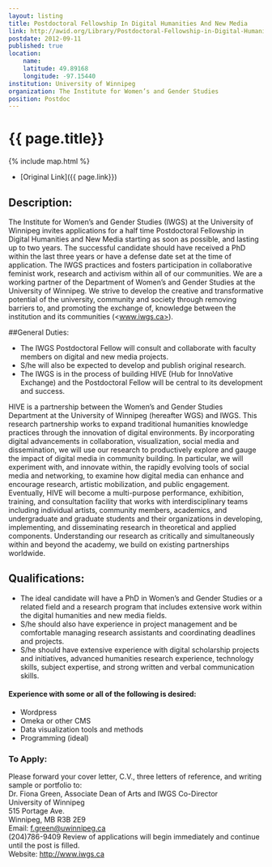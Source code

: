 ```yaml
---
layout: listing
title: Postdoctoral Fellowship In Digital Humanities And New Media
link: http://awid.org/Library/Postdoctoral-Fellowship-in-Digital-Humanities-and-New-Media
postdate: 2012-09-11
published: true
location:
    name: 
    latitude: 49.89168
    longitude: -97.15440
institution: University of Winnipeg
organization: The Institute for Women’s and Gender Studies
position: Postdoc
---
```


# {{ page.title}}

{% include map.html %}



* [Original Link]({{ page.link}})

## Description:

The Institute for Women’s and Gender Studies (IWGS) at the University of Winnipeg invites applications for a half time Postdoctoral Fellowship in Digital Humanities and New Media starting as soon as possible, and lasting up to two years.
The successful candidate should have received a PhD within the last three years or have a defense date set at the time of application.
The IWGS practices and fosters participation in collaborative feminist work, research and activism within all of our communities. We are a working partner of the Department of Women’s and Gender Studies at the University of Winnipeg. We strive to develop the creative and transformative potential of the university, community and society through removing barriers to, and promoting the exchange of, knowledge between the institution and its communities (<www.iwgs.ca>).

##General Duties:

* The IWGS Postdoctoral Fellow will consult and collaborate with faculty members on digital and new media projects. 
* S/he will also be expected to develop and publish original research. 
* The IWGS is in the process of building HIVE (Hub for InnoVative Exchange) and the Postdoctoral Fellow will be central to its development and success.

HIVE is a partnership between the Women’s and Gender Studies Department at the University of Winnipeg (hereafter WGS) and IWGS. This research partnership works to expand traditional humanities knowledge practices through the innovation of digital environments. By incorporating digital advancements in collaboration, visualization, social media and dissemination, we will use our research to productively explore and gauge the impact of digital media in community building. In particular, we will experiment with, and innovate within, the rapidly evolving tools of social media and networking, to examine how digital media can enhance and encourage research, artistic mobilization, and public engagement.
Eventually, HIVE will become a multi-purpose performance, exhibition, training, and consultation facility that works with interdisciplinary teams including individual artists, community members, academics, and undergraduate and graduate students and their organizations in developing, implementing, and disseminating research in theoretical and applied components. Understanding our research as critically and simultaneously within and beyond the academy, we build on existing partnerships worldwide.

## Qualifications:

* The ideal candidate will have a PhD in Women’s and Gender Studies or a related field and a research program that includes extensive work within the digital humanities and new media fields. 
* S/he should also have experience in project management and be comfortable managing research assistants and coordinating deadlines and projects.
* S/he should have extensive experience with digital scholarship projects and initiatives, advanced humanities research experience, technology skills, subject expertise, and strong written and verbal communication skills.
#### Experience with some or all of the following is desired: 
* Wordpress 
* Omeka or other CMS 
* Data visualization tools and methods 
* Programming (ideal)

### To Apply:

Please forward your cover letter, C.V., three letters of reference, and writing sample or portfolio to:  
Dr. Fiona Green, Associate Dean of Arts and IWGS Co-Director  
University of Winnipeg  
515 Portage Ave.  
Winnipeg, MB R3B 2E9  
Email: f.green@uwinnipeg.ca  
(204)786-9409 
Review of applications will begin immediately and continue until the post is filled.   
Website: <http://www.iwgs.ca>